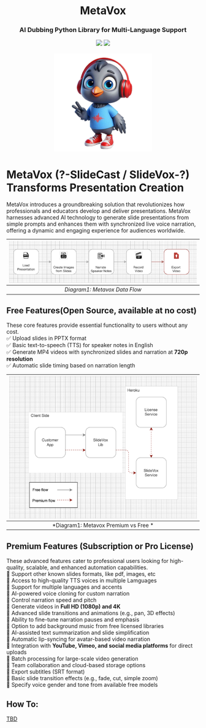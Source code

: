 <div align="center">
<h1 align="center"> MetaVox </h1> 
<h3>AI Dubbing Python Library for Multi-Language Support</br></h3>
<img src="https://img.shields.io/badge/Progress-0%25-red"> <img src="https://img.shields.io/badge/Feedback-Welcome-green">
</br>
</br>
<kbd>
<img src="https://github.com/dimastatz/metavox/blob/main/docs/images/metavox.png?raw=true" width="256px"> 
</kbd>
</div>


# MetaVox (?-SlideCast / SlideVox-?) Transforms Presentation Creation

MetaVox introduces a groundbreaking solution that revolutionizes how professionals and educators develop and deliver presentations. MetaVox harnesses advanced AI technology to generate slide presentations from simple prompts and enhances them with synchronized live voice narration, offering a dynamic and engaging experience for audiences worldwide.

| ![ Metavox Data Flow](https://github.com/dimastatz/metavox/blob/main/docs/images/metavox_dataflow.png) |
|:--:| 
| *Diagram1: Metavox Data Flow* |


## Free Features(Open Source, available at no cost)
These core features provide essential functionality to users without any cost.  
✅ Upload slides in PPTX format  
✅ Basic text-to-speech (TTS) for speaker notes in English  
✅ Generate MP4 videos with synchronized slides and narration at **720p resolution**   
✅ Automatic slide timing based on narration length  


| ![ Metavox Data Flow](https://github.com/dimastatz/metavox/blob/main/docs/images/premium_flow.png) |
|:--:| 
| *Diagram1: Metavox Premium vs Free * |

## Premium Features (Subscription or Pro License)
These advanced features cater to professional users looking for high-quality, scalable, and enhanced automation capabilities.    
🚀 Support other known slides formats, like pdf, images, etc  
🚀 Access to high-quality TTS voices in multiple Lamguages   
🚀 Support for multiple languages and accents     
🚀 AI-powered voice cloning for custom narration  
🚀 Control narration speed and pitch  
🚀 Generate videos in **Full HD (1080p) and 4K**  
🚀 Advanced slide transitions and animations (e.g., pan, 3D effects)    
🚀 Ability to fine-tune narration pauses and emphasis  
🚀 Option to add background music from free licensed libraries  
🚀 AI-assisted text summarization and slide simplification  
🚀 Automatic lip-syncing for avatar-based video narration  
🚀 Integration with **YouTube, Vimeo, and social media platforms** for direct uploads    
🚀 Batch processing for large-scale video generation  
🚀 Team collaboration and cloud-based storage options  
🚀 Export subtitles (SRT format)  
🚀 Basic slide transition effects (e.g., fade, cut, simple zoom)    
🚀 Specify voice gender and tone from available free models  

## How To:
[TBD]()
